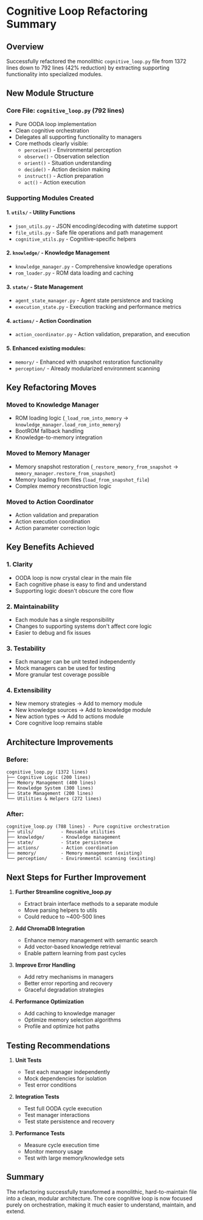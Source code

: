 # Cognitive Loop Refactoring Summary

## Overview
Successfully refactored the monolithic `cognitive_loop.py` file from 1372 lines down to 792 lines (42% reduction) by extracting supporting functionality into specialized modules.

## New Module Structure

### Core File: `cognitive_loop.py` (792 lines)
- Pure OODA loop implementation
- Clean cognitive orchestration
- Delegates all supporting functionality to managers
- Core methods clearly visible:
  - `perceive()` - Environmental perception
  - `observe()` - Observation selection
  - `orient()` - Situation understanding
  - `decide()` - Action decision making
  - `instruct()` - Action preparation
  - `act()` - Action execution

### Supporting Modules Created

#### 1. `utils/` - Utility Functions
- `json_utils.py` - JSON encoding/decoding with datetime support
- `file_utils.py` - Safe file operations and path management
- `cognitive_utils.py` - Cognitive-specific helpers

#### 2. `knowledge/` - Knowledge Management
- `knowledge_manager.py` - Comprehensive knowledge operations
- `rom_loader.py` - ROM data loading and caching

#### 3. `state/` - State Management
- `agent_state_manager.py` - Agent state persistence and tracking
- `execution_state.py` - Execution tracking and performance metrics

#### 4. `actions/` - Action Coordination
- `action_coordinator.py` - Action validation, preparation, and execution

#### 5. Enhanced existing modules:
- `memory/` - Enhanced with snapshot restoration functionality
- `perception/` - Already modularized environment scanning

## Key Refactoring Moves

### Moved to Knowledge Manager
- ROM loading logic (`_load_rom_into_memory` → `knowledge_manager.load_rom_into_memory`)
- BootROM fallback handling
- Knowledge-to-memory integration

### Moved to Memory Manager  
- Memory snapshot restoration (`_restore_memory_from_snapshot` → `memory_manager.restore_from_snapshot`)
- Memory loading from files (`load_from_snapshot_file`)
- Complex memory reconstruction logic

### Moved to Action Coordinator
- Action validation and preparation
- Action execution coordination
- Action parameter correction logic

## Key Benefits Achieved

### 1. **Clarity**
- OODA loop is now crystal clear in the main file
- Each cognitive phase is easy to find and understand
- Supporting logic doesn't obscure the core flow

### 2. **Maintainability**
- Each module has a single responsibility
- Changes to supporting systems don't affect core logic
- Easier to debug and fix issues

### 3. **Testability**
- Each manager can be unit tested independently
- Mock managers can be used for testing
- More granular test coverage possible

### 4. **Extensibility**
- New memory strategies → Add to memory module
- New knowledge sources → Add to knowledge module
- New action types → Add to actions module
- Core cognitive loop remains stable

## Architecture Improvements

### Before:
```
cognitive_loop.py (1372 lines)
├── Cognitive Logic (200 lines)
├── Memory Management (400 lines)
├── Knowledge System (300 lines)
├── State Management (200 lines)
└── Utilities & Helpers (272 lines)
```

### After:
```
cognitive_loop.py (788 lines) - Pure cognitive orchestration
├── utils/          - Reusable utilities
├── knowledge/      - Knowledge management
├── state/          - State persistence
├── actions/        - Action coordination
├── memory/         - Memory management (existing)
└── perception/     - Environmental scanning (existing)
```

## Next Steps for Further Improvement

1. **Further Streamline cognitive_loop.py**
   - Extract brain interface methods to a separate module
   - Move parsing helpers to utils
   - Could reduce to ~400-500 lines

2. **Add ChromaDB Integration**
   - Enhance memory management with semantic search
   - Add vector-based knowledge retrieval
   - Enable pattern learning from past cycles

3. **Improve Error Handling**
   - Add retry mechanisms in managers
   - Better error reporting and recovery
   - Graceful degradation strategies

4. **Performance Optimization**
   - Add caching to knowledge manager
   - Optimize memory selection algorithms
   - Profile and optimize hot paths

## Testing Recommendations

1. **Unit Tests**
   - Test each manager independently
   - Mock dependencies for isolation
   - Test error conditions

2. **Integration Tests**
   - Test full OODA cycle execution
   - Test manager interactions
   - Test state persistence and recovery

3. **Performance Tests**
   - Measure cycle execution time
   - Monitor memory usage
   - Test with large memory/knowledge sets

## Summary
The refactoring successfully transformed a monolithic, hard-to-maintain file into a clean, modular architecture. The core cognitive loop is now focused purely on orchestration, making it much easier to understand, maintain, and extend.